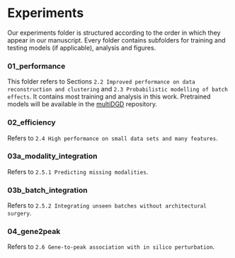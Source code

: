 # Experiments

Our experiments folder is structured according to the order in which they appear in our manuscript. Every folder contains subfolders for training and testing models (if applicable), analysis and figures.

### 01_performance

This folder refers to Sections `2.2 Improved performance on data reconstruction and clustering` and `2.3 Probabilistic modelling of batch effects`. It contains most training and analysis in this work.
Pretrained models will be available in the [multiDGD](https://github.com/Center-for-Health-Data-Science/multiDGD) repository.

### 02_efficiency

Refers to `2.4 High performance on small data sets and many features`.

### 03a_modality_integration

Refers to `2.5.1 Predicting missing modalities`.

### 03b_batch_integration

Refers to `2.5.2 Integrating unseen batches without architectural surgery`.

### 04_gene2peak

Refers to `2.6 Gene-to-peak association with in silico perturbation`.